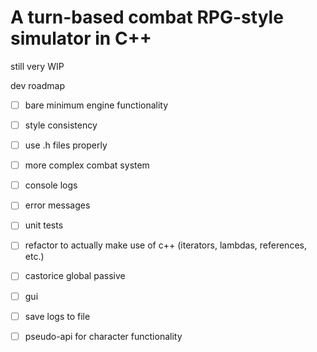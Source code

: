 # A turn-based combat RPG-style simulator in C++
still very WIP

dev roadmap
- [ ] bare minimum engine functionality
- [ ] style consistency
- [ ] use .h files properly

- [ ] more complex combat system
- [ ] console logs
- [ ] error messages
- [ ] unit tests
- [ ] refactor to actually make use of c++ (iterators, lambdas, references, etc.)

- [ ] castorice global passive
- [ ] gui
- [ ] save logs to file
- [ ] pseudo-api for character functionality
